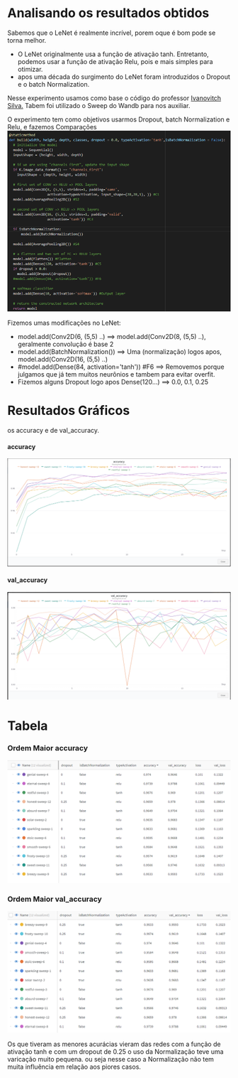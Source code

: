 # Analisando os resultados obtidos

Sabemos que o LeNet é realmente incrível, porem oque é bom pode se torna melhor.


* O LeNet originalmente usa a função de ativação tanh. Entretanto, podemos usar a função de ativação Relu, pois e mais simples para otimizar.
* apos uma década do surgimento do LeNet foram introduzidos o Dropout e o batch Normalization.

Nesse experimento usamos como base o código do professor [Ivanovitch Silva.](https://github.com/ivanovitchm/embedded.ai/blob/main/lessons/week_08/LeNet.ipynb) Tabem foi utilizado o Sweep do Wandb para nos auxiliar.

O experimento tem como objetivos usarmos Dropout, batch Normalization e Relu, e fazemos Comparações
![fileOne](https://github.com/PabloSanttana/IA-EMBARCADA/blob/main/lessons/week_08/imgs/Captura%20de%20tela%202022-11-09%20223428.png)

Fizemos umas modificações no LeNet:
*  model.add(Conv2D(6, (5,5) ..) ==> model.add(Conv2D(8, (5,5) ..), geralmente convoluçâo é base 2
*  model.add(BatchNormalization()) ==> Uma (normalização) logos apos, model.add(Conv2D(16, (5,5) ..)
* #model.add(Dense(84, activation='tanh')) #F6 ==> Removemos porque julgamos que já tem muitos neurônios e tambem para evitar overfit.
* Fizemos alguns Dropout logo apos Dense(120...) ==> 0.0, 0.1, 0.25

# Resultados Gráficos
 os accuracy e de val_accuracy.
 
 #### accuracy
 ![fileOne](https://github.com/PabloSanttana/IA-EMBARCADA/blob/main/lessons/week_08/imgs/accuracy.png)
 
  #### val_accuracy
 ![fileOne](https://github.com/PabloSanttana/IA-EMBARCADA/blob/main/lessons/week_08/imgs/val_accuracy.png)

# Tabela

### Ordem Maior accuracy
![fileOne](https://github.com/PabloSanttana/IA-EMBARCADA/blob/main/lessons/week_08/imgs/Captura%20de%20tela%202022-11-09%20232322.png)

### Ordem Maior val_accuracy
![fileOne](https://github.com/PabloSanttana/IA-EMBARCADA/blob/main/lessons/week_08/imgs/Captura%20de%20tela%202022-11-09%20232612.png)



Os que tiveram as menores acurácias vieram das redes com a  função de ativação tanh e com um dropout de 0.25 o uso da Normalização teve uma varicação muito pequena. ou seja nesse caso a Normalização  não tem muita influência em relação aos piores casos.


